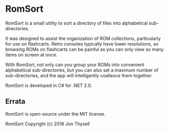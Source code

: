 # RomSort #

RomSort is a small utility to sort a directory of files into alphabetical sub-directories.

It was designed to assist the organization of ROM collections, particularly for use on flashcarts. Retro consoles typically have lower resolutions, so browsing ROMs on flashcarts can be painful as you can only view so many items on screen at once.

With RomSort, not only can you group your ROMs into convenient alphabetical sub-directories, but you can also set a maximum number of sub-directories, and the app will intelligently coallesce them together.

RomSort is developed in C# for .NET 2.0.

## Errata ##

RomSort is open-source under the MIT license.

RomSort Copyright (c) 2018 Jon Thysell
